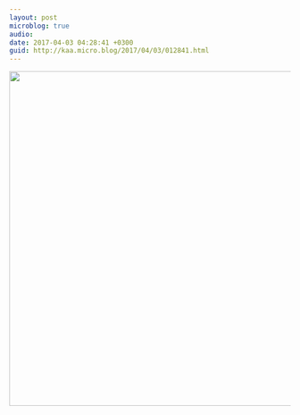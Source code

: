 ```yaml
---
layout: post
microblog: true
audio: 
date: 2017-04-03 04:28:41 +0300
guid: http://kaa.micro.blog/2017/04/03/012841.html
---
```



<img src="http://www.kaa.bz/uploads/2018/08db637181.jpg" width="600" height="600" />

